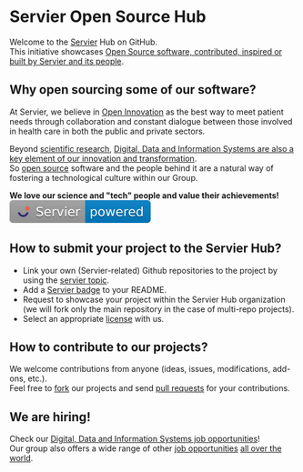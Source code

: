 # Servier Open Source Hub
Welcome to the [Servier](https://servier.com/en/) Hub on GitHub.<br>
This initiative showcases [Open Source software, contributed, inspired or built by Servier and its people](https://github.com/topics/servier).

## Why open sourcing some of our software?
At Servier, we believe in [Open Innovation](https://servier.com/en/research-innovation/open-innovation/) as the best way to meet patient needs through collaboration and constant dialogue between those involved in health care in both the public and private sectors.

Beyond [scientific research](https://servier.com/en/research-innovation/), [Digital, Data and Information Systems are also a key element of our innovation and transformation](https://servier.com/en/newsroom/digital-data-pillars-transformation/).<br>
So [open source](https://en.wikipedia.org/wiki/Open_source) software and the people behind it are a natural way of fostering a technological culture within our Group.

**We love our science and "tech" people and value their achievements!** [![Servier Powered](https://raw.githubusercontent.com/servierhub/.github/main/badges/powered.svg)](https://servier.com/en/)

## How to submit your project to the Servier Hub?
* Link your own (Servier-related) Github repositories to the project by using the [servier topic](https://github.com/topics/servier).
* Add a [Servier badge](https://github.com/servierhub/.github) to your README.
* Request to showcase your project within the Servier Hub organization (we will fork only the main repository in the case of multi-repo projects).
* Select an appropriate [license](https://opensource.org/license) with us.

## How to contribute to our projects?
We welcome contributions from anyone (ideas, issues, modifications, add-ons, etc.).<br>
Feel free to [fork](https://docs.github.com/fr/pull-requests/collaborating-with-pull-requests/working-with-forks/fork-a-repo) our projects
and send [pull requests](https://docs.github.com/fr/pull-requests/collaborating-with-pull-requests/proposing-changes-to-your-work-with-pull-requests/about-pull-requests) for your contributions.

## We are hiring!
Check our [Digital, Data and Information Systems job opportunities](https://jobs.servier.com/search/?createNewAlert=false&q=&optionsFacetsDD_customfield4=Digital%2C+Data+%26+Syst%C3%A8mes+d%27information)!<br>
Our group also offers a wide range of other [job opportunities](https://jobs.servier.com/?locale=en_GB) [all over the world](https://servier.com/en/servier-group/servier-throughout-the-world/).
